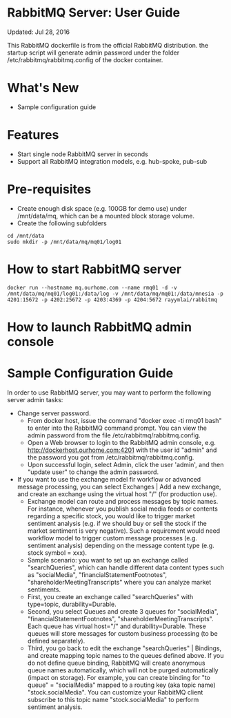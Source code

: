 # RabbitMQ Server: User Guide 
Updated: Jul 28, 2016

This RabbitMQ dockerfile is from the official RabbitMQ distribution.
the startup script will generate admin password under the folder  /etc/rabbitmq/rabbitmq.config of the docker container.

# What's New
* Sample configuration guide

# Features
* Start single node RabbitMQ server in seconds
* Support all RabbitMQ integration models, e.g. hub-spoke, pub-sub

# Pre-requisites
* Create enough disk space (e.g. 100GB for demo use) under /mnt/data/mq, which can be a mounted block storage volume.
* Create the following subfolders
```
cd /mnt/data
sudo mkdir -p /mnt/data/mq/mq01/log01
```

# How to start RabbitMQ server
```
docker run --hostname mq.ourhome.com --name rmq01 -d -v /mnt/data/mq/mq01/log01:/data/log -v /mnt/data/mq/mq01:/data/mnesia -p 4201:15672 -p 4202:25672 -p 4203:4369 -p 4204:5672 rayymlai/rabbitmq
```

# How to launch RabbitMQ admin console

# Sample Configuration Guide
In order to use RabbitMQ server, you may want to perform the following server admin tasks:
* Change server password.
  - From docker host, issue the command "docker exec -ti rmq01 bash" to enter into the RabbitMQ command prompt.  You can view the admin password from the file /etc/rabbitmq/rabbitmq.config.
  - Open a Web browser to login to the RabbitMQ admin console, e.g. http://dockerhost.ourhome.com:4201 with the user id "admin" and the password you got from /etc/rabbitmq/rabbitmq.config.
  - Upon successful login, select Admin, click the user 'admin', and then "update user" to change the admin password.
* If you want to use the exchange model fir workflow or advanced message processing, you can select Exchanges | Add a new exchange, and create an exchange using the virtual host "/" (for production use).
  - Exchange model can route and process messages by topic names. For instance, whenever you publish social media feeds or contents regarding a specific stock, you would like to trigger market sentiment analysis (e.g. if we should buy or sell the stock if the market sentiment is very negative). Such a requirement would need workflow model to trigger custom message processes (e.g. sentiment analysis) depending on the message content type (e.g. stock symbol = xxx).
  - Sample scenario: you want to set up an exchange called "searchQueries", which can handle different data content types such as "socialMedia", "financialStatementFootnotes", "shareholderMeetingTranscripts" where you can analyze market sentiments. 
  - First, you create an exchange called "searchQueries" with type=topic, durability=Durable.
  - Second, you select Queues and create 3 queues for "socialMedia", "financialStatementFootnotes", "shareholderMeetingTranscripts". Each queue has virtual host="/" and durability=Durable. These queues will store messages for custom business processing (to be defined separately).
  - Third, you go back to edit the exchange "searchQueries" | Bindings, and create mapping topic names to the queues defined above. If you do not define queue binding, RabbitMQ will create anonymous queue names automatically, which will not be purged automatically (impact on storage). For example, you can create binding for "to queue" = "socialMedia" mapped to a routing key (aka topic name) "stock.socialMedia". You can customize your RabbitMQ client subscribe to this topic name "stock.socialMedia" to perform sentiment analysis. 

